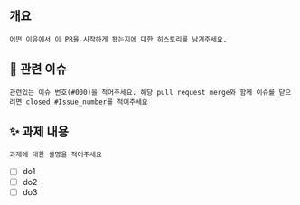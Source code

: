 ## 개요
`어떤 이유에서 이 PR을 시작하게 됐는지에 대한 히스토리를 남겨주세요.`

## 📌 관련 이슈
`관련있는 이슈 번호(#000)을 적어주세요. 해당 pull request merge와 함께 이슈를 닫으려면 closed #Issue_number를 적어주세요`

## ✨ 과제 내용
`과제에 대한 설명을 적어주세요`  
- [ ] do1
- [ ] do2 
- [ ] do3 